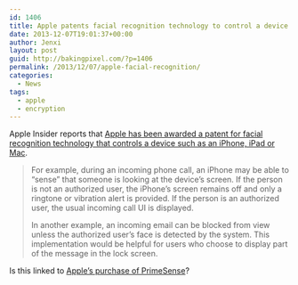 ```yaml
---
id: 1406
title: Apple patents facial recognition technology to control a device
date: 2013-12-07T19:01:37+00:00
author: Jenxi
layout: post
guid: http://bakingpixel.com/?p=1406
permalink: /2013/12/07/apple-facial-recognition/
categories:
  - News
tags:
  - apple
  - encryption
---
```

Apple Insider reports that [Apple has been awarded a patent for facial recognition technology that controls a device such as an iPhone, iPad or Mac](http://appleinsider.com/articles/13/12/03/future-iphones-may-unlock-hide-messages-based-on-a-users-face).

> For example, during an incoming phone call, an iPhone may be able to &#8220;sense&#8221; that someone is looking at the device&#8217;s screen. If the person is not an authorized user, the iPhone&#8217;s screen remains off and only a ringtone or vibration alert is provided. If the person is an authorized user, the usual incoming call UI is displayed.
> 
> In another example, an incoming email can be blocked from view unless the authorized user&#8217;s face is detected by the system. This implementation would be helpful for users who choose to display part of the message in the lock screen. 

Is this linked to [Apple’s purchase of PrimeSense](http://bakingpixel.com/2013/11/apple-primesense/)?
